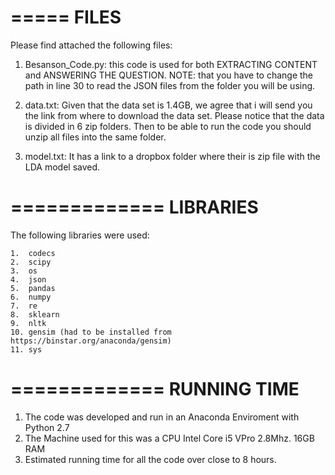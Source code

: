 =====
FILES
=====
Please find attached the following files:

1. Besanson_Code.py: this code is used for both EXTRACTING CONTENT and ANSWERING THE QUESTION. NOTE: that you have to change the path in
	line 30 to read the JSON files from the folder you will be using.

2. data.txt: Given that the data set is 1.4GB, we agree that i will send you the link from where to download the data set.
		Please notice that the data is divided in 6 zip folders. Then to be able to run the code
		you should unzip all files into the same folder.

3. model.txt: It has a link to a dropbox folder where their is zip file with the LDA model saved.


=============
LIBRARIES
=============
The following libraries were used:

	1.  codecs
	2.  scipy
	3.  os
	4.  json
	5.  pandas
	6.  numpy
	7.  re
	8.  sklearn
	9.  nltk
	10. gensim (had to be installed from https://binstar.org/anaconda/gensim)
	11. sys
=============
RUNNING TIME
=============
1. The code was developed and run in an Anaconda Enviroment with Python 2.7
2. The Machine used for this was a CPU Intel Core i5 VPro 2.8Mhz. 16GB RAM
3. Estimated running time for all the code over close to 8 hours.
